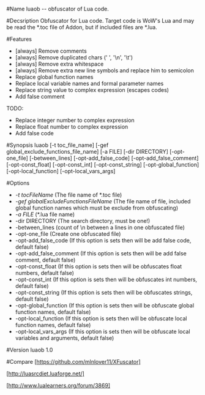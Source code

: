 #Name
luaob -- obfuscator of Lua code.

#Decsription
Obfuscator for Lua code. Target code is WoW's Lua and may be read the *.toc file of Addon, but if included files are *.lua.

#Features
* [always] Remove comments
* [always] Remove duplicated chars (' ', '\n', '\t')
* [always] Remove extra whitespace
* [always] Remove extra new line symbols and replace him to semicolon
* Replace global function names
* Replace local variable names and formal parameter names
* Replace string value to complex expression (escapes codes)
* Add false comment

TODO:
* Replace integer number to complex expression
* Replace float number to complex expression
* Add false code

#Synopsis
luaob [-t toc_file_name] [-gef global_exclude_functions_file_name] [-a FILE] [-dir DIRECTORY]
[-opt-one_file] [-between_lines] [-opt-add_false_code] [-opt-add_false_comment] [-opt-const_float]
[-opt-const_int] [-opt-const_string] [-opt-global_function] [-opt-local_function] [-opt-local_vars_args]

#Options
* *-t tocFileName* (The file name of *.toc file)
* *-gef globalExcludeFunctionsFileName* (The file name of file, included global function names which must be exclude from obfuscating)
* *-a FILE* (*.lua file name)
* -dir DIRECTORY (The search directory, must be one!)
* -between_lines (count of \n between a lines in one obfuscated file)
* -opt-one_file (Create one obfuscated file)
* -opt-add_false_code (If this option is sets then will be add false code, default false)
* -opt-add_false_comment (If this option is sets then will be add false comment, default false)
* -opt-const_float (If this option is sets then will be obfuscates float numbers, default false)
* -opt-const_int (If this option is sets then will be obfuscates int numbers, default false)
* -opt-const_string (If this option is sets then will be obfuscates strings, default false)
* -opt-global_function (If this option is sets then will be obfuscate global function names, default false)
* -opt-local_function (If this option is sets then will be obfuscate local function names, default false)
* -opt-local_vars_args (If this option is sets then will be obfuscate local variables and arguments, default false)


#Version
luaob 1.0

#Compare
[https://github.com/mlnlover11/XFuscator]

[http://luasrcdiet.luaforge.net/]

[http://www.lualearners.org/forum/3869]

